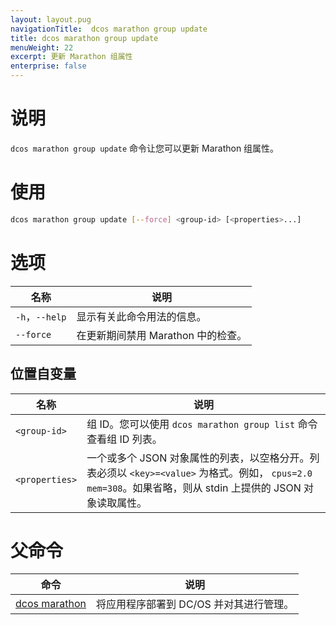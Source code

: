 ```yaml
---
layout: layout.pug
navigationTitle:  dcos marathon group update
title: dcos marathon group update
menuWeight: 22
excerpt: 更新 Marathon 组属性
enterprise: false
---
```



# 说明

`dcos marathon group update` 命令让您可以更新 Marathon 组属性。

# 使用

```bash
dcos marathon group update [--force] <group-id> [<properties>...]
```

# 选项

| 名称 | 说明 |
|---------|-------------|
| `-h`，`--help` | 显示有关此命令用法的信息。 |
| `--force` | 在更新期间禁用 Marathon 中的检查。|

## 位置自变量

| 名称 | 说明 |
|---------|-------------|
| `<group-id>` | 组 ID。您可以使用 `dcos marathon group list` 命令查看组 ID 列表。|
| `<properties>` | 一个或多个 JSON 对象属性的列表，以空格分开。列表必须以 `<key>=<value>` 为格式。例如， `cpus=2.0 mem=308`。如果省略，则从 stdin 上提供的 JSON 对象读取属性。|

# 父命令

| 命令 | 说明 |
|---------|-------------|
| [dcos marathon](/cn/1.12/cli/command-reference/dcos-marathon/) | 将应用程序部署到 DC/OS 并对其进行管理。|

